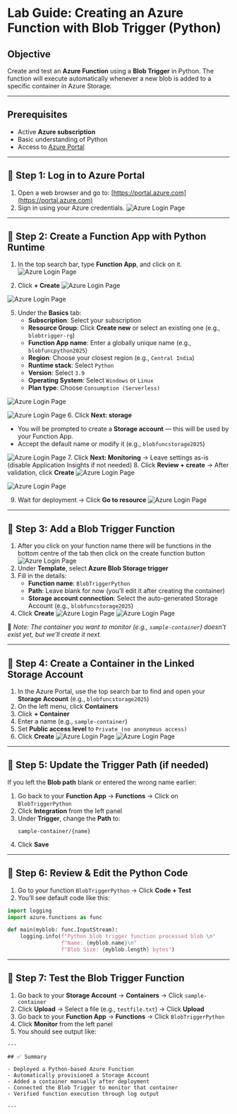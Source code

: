 #  Lab Guide: Creating an Azure Function with Blob Trigger (Python)

##  Objective

Create and test an **Azure Function** using a **Blob Trigger** in Python. The function will execute automatically whenever a new blob is added to a specific container in Azure Storage.

---

##  Prerequisites

- Active **Azure subscription**
- Basic understanding of Python
- Access to [Azure Portal](https://portal.azure.com)

---

## 🔹 Step 1: Log in to Azure Portal

1. Open a web browser and go to: [https://portal.azure.com](https://portal.azure.com)
2. Sign in using your Azure credentials.
![Azure Login Page](images/loginpage1.jpg)

---

## 🔹 Step 2: Create a Function App with Python Runtime

1. In the top search bar, type **Function App**, and click on it.
![Azure Login Page](images/1fun.jpg)

3. Click **+ Create**
![Azure Login Page](images/2fun.jpg)

![Azure Login Page](images/fun3.jpg)

5. Under the **Basics** tab:
   - **Subscription**: Select your subscription
   - **Resource Group**: Click **Create new** or select an existing one (e.g., `blobtrigger-rg`)
   - **Function App name**: Enter a globally unique name (e.g., `blobfuncpython2025`)
   - **Region**: Choose your closest region (e.g., `Central India`)
   - **Runtime stack**: Select `Python`
   - **Version**: Select `3.9`
   - **Operating System**: Select `Windows` or `Linux`
   - **Plan type**: Choose `Consumption (Serverless)`
   
![Azure Login Page](images/4fun.jpg)

![Azure Login Page](images/5fun.jpg)
6. Click **Next: storage**
   - You will be prompted to create a **Storage account** — this will be used by your Function App.
   - Accept the default name or modify it (e.g., `blobfuncstorage2025`)
     
![Azure Login Page](images/fun6.jpg)
7. Click **Next: Monitoring** → Leave settings as-is (disable Application Insights if not needed)
8. Click **Review + create** → After validation, click **Create**
![Azure Login Page](images/fun7.jpg)

![Azure Login Page](images/fun8.jpg)

9. Wait for deployment → Click **Go to resource**
![Azure Login Page](images/fun9.jpg)

---

## 🔹 Step 3: Add a Blob Trigger Function

1. After you click on your function name there will be functions in the bottom centre of the tab
   then click on the create function button
   ![Azure Login Page](images/fun15.jpg)
2. Under **Template**, select **Azure Blob Storage trigger**  
3. Fill in the details:
   - **Function name**: `BlobTriggerPython`
   - **Path**: Leave blank for now (you’ll edit it after creating the container)
   - **Storage account connection**: Select the auto-generated Storage Account (e.g., `blobfuncstorage2025`)
8. Click **Create**
![Azure Login Page](images/fun16.jpg)
![Azure Login Page](images/fun17.jpg)

📌 *Note: The container you want to monitor (e.g., `sample-container`) doesn't exist yet, but we’ll create it next.*

---

## 🔹 Step 4: Create a Container in the Linked Storage Account

1. In the Azure Portal, use the top search bar to find and open your **Storage Account** (e.g., `blobfuncstorage2025`)
2. On the left menu, click **Containers**
3. Click **+ Container**
4. Enter a name (e.g., `sample-container`)
5. Set **Public access level** to `Private (no anonymous access)`
6. Click **Create**
![Azure Login Page](images/fun10.jpg)
![Azure Login Page](images/fun11.jpg)

---

## 🔹 Step 5: Update the Trigger Path (if needed)

If you left the **Blob path** blank or entered the wrong name earlier:

1. Go back to your **Function App** → **Functions** → Click on `BlobTriggerPython`
2. Click **Integration** from the left panel
3. Under **Trigger**, change the **Path** to:  
   ```
   sample-container/{name}
   ```
4. Click **Save**

---

## 🔹 Step 6: Review & Edit the Python Code

1. Go to your function `BlobTriggerPython` → Click **Code + Test**
2. You’ll see default code like this:

```python
import logging
import azure.functions as func

def main(myblob: func.InputStream):
    logging.info(f"Python blob trigger function processed blob \n"
                 f"Name: {myblob.name}\n"
                 f"Blob Size: {myblob.length} bytes")
```

---

## 🔹 Step 7: Test the Blob Trigger Function

1. Go back to your **Storage Account** → **Containers** → Click `sample-container`
2. Click **Upload** → Select a file (e.g., `testfile.txt`) → Click **Upload**
3. Go back to your **Function App** → **Functions** → Click `BlobTriggerPython`
4. Click **Monitor** from the left panel
5. You should see output like:

```
---

## ✅ Summary

- Deployed a Python-based Azure Function
- Automatically provisioned a Storage Account
- Added a container manually after deployment
- Connected the Blob Trigger to monitor that container
- Verified function execution through log output

---
